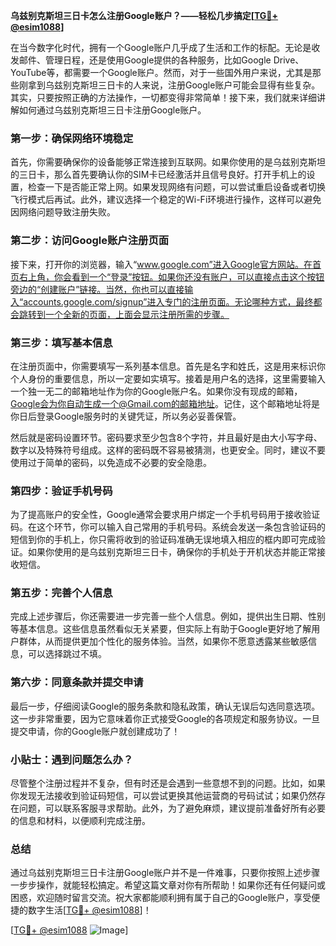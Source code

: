 **乌兹别克斯坦三日卡怎么注册Google账户？——轻松几步搞定[[TG💪+ @esim1088](https://t.me/s/esim1088)]**

在当今数字化时代，拥有一个Google账户几乎成了生活和工作的标配。无论是收发邮件、管理日程，还是使用Google提供的各种服务，比如Google Drive、YouTube等，都需要一个Google账户。然而，对于一些国外用户来说，尤其是那些刚拿到乌兹别克斯坦三日卡的人来说，注册Google账户可能会显得有些复杂。其实，只要按照正确的方法操作，一切都变得非常简单！接下来，我们就来详细讲解如何通过乌兹别克斯坦三日卡注册Google账户。

### 第一步：确保网络环境稳定

首先，你需要确保你的设备能够正常连接到互联网。如果你使用的是乌兹别克斯坦的三日卡，那么首先要确认你的SIM卡已经激活并且信号良好。打开手机上的设置，检查一下是否能正常上网。如果发现网络有问题，可以尝试重启设备或者切换飞行模式后再试。此外，建议选择一个稳定的Wi-Fi环境进行操作，这样可以避免因网络问题导致注册失败。

### 第二步：访问Google账户注册页面

接下来，打开你的浏览器，输入“www.google.com”进入Google官方网站。在首页右上角，你会看到一个“登录”按钮。如果你还没有账户，可以直接点击这个按钮旁边的“创建账户”链接。当然，你也可以直接输入“accounts.google.com/signup”进入专门的注册页面。无论哪种方式，最终都会跳转到一个全新的页面，上面会显示注册所需的步骤。

### 第三步：填写基本信息

在注册页面中，你需要填写一系列基本信息。首先是名字和姓氏，这是用来标识你个人身份的重要信息，所以一定要如实填写。接着是用户名的选择，这里需要输入一个独一无二的邮箱地址作为你的Google账户名。如果你没有现成的邮箱，Google会为你自动生成一个@Gmail.com的邮箱地址。记住，这个邮箱地址将是你日后登录Google服务时的关键凭证，所以务必妥善保管。

然后就是密码设置环节。密码要求至少包含8个字符，并且最好是由大小写字母、数字以及特殊符号组成。这样的密码既不容易被猜测，也更安全。同时，建议不要使用过于简单的密码，以免造成不必要的安全隐患。

### 第四步：验证手机号码

为了提高账户的安全性，Google通常会要求用户绑定一个手机号码用于接收验证码。在这个环节，你可以输入自己常用的手机号码。系统会发送一条包含验证码的短信到你的手机上，你只需将收到的验证码准确无误地填入相应的框内即可完成验证。如果你使用的是乌兹别克斯坦三日卡，确保你的手机处于开机状态并能正常接收短信。

### 第五步：完善个人信息

完成上述步骤后，你还需要进一步完善一些个人信息。例如，提供出生日期、性别等基本信息。这些信息虽然看似无关紧要，但实际上有助于Google更好地了解用户群体，从而提供更加个性化的服务体验。当然，如果你不愿意透露某些敏感信息，可以选择跳过不填。

### 第六步：同意条款并提交申请

最后一步，仔细阅读Google的服务条款和隐私政策，确认无误后勾选同意选项。这一步非常重要，因为它意味着你正式接受Google的各项规定和服务协议。一旦提交申请，你的Google账户就创建成功了！

### 小贴士：遇到问题怎么办？

尽管整个注册过程并不复杂，但有时还是会遇到一些意想不到的问题。比如，如果你发现无法接收到验证码短信，可以尝试更换其他运营商的号码试试；如果仍然存在问题，可以联系客服寻求帮助。此外，为了避免麻烦，建议提前准备好所有必要的信息和材料，以便顺利完成注册。

### 总结

通过乌兹别克斯坦三日卡注册Google账户并不是一件难事，只要你按照上述步骤一步步操作，就能轻松搞定。希望这篇文章对你有所帮助！如果你还有任何疑问或困惑，欢迎随时留言交流。祝大家都能顺利拥有属于自己的Google账户，享受便捷的数字生活[[TG💪+ @esim1088](https://t.me/s/esim1088)]！

[[TG💪+ @esim1088](https://t.me/s/esim1088) ![Image](https://i.postimg.cc/4NQfJmqS/Snipaste-2025-05-13-00-14-12.png)]